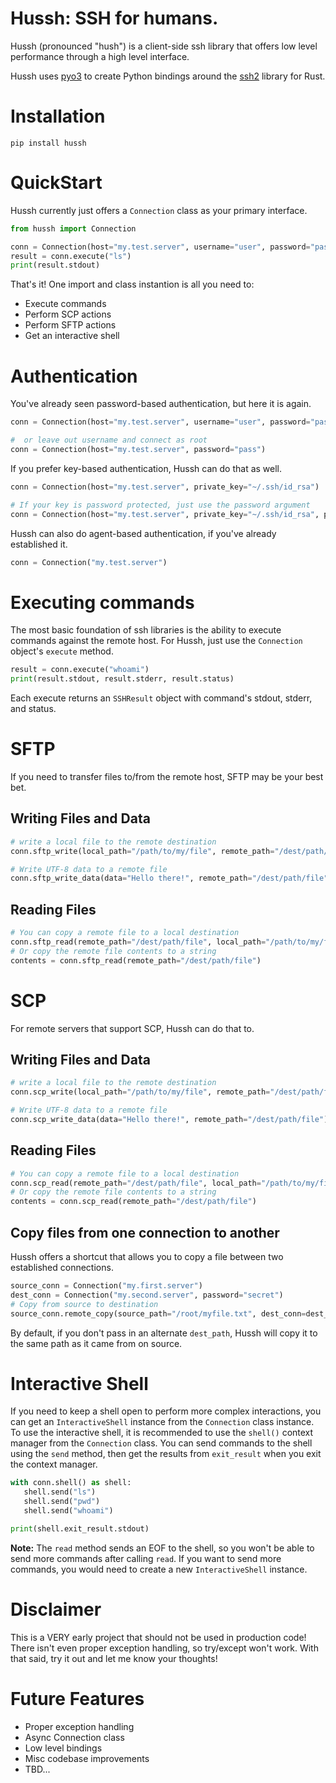 # Hussh: SSH for humans.
Hussh (pronounced "hush") is a client-side ssh library that offers low level performance through a high level interface.

Hussh uses [pyo3](https://docs.rs/pyo3/latest/pyo3/) to create Python bindings around the [ssh2](https://docs.rs/ssh2/latest/ssh2/) library for Rust.

# Installation
```
pip install hussh
```

# QuickStart
Hussh currently just offers a `Connection` class as your primary interface.
```python
from hussh import Connection

conn = Connection(host="my.test.server", username="user", password="pass")
result = conn.execute("ls")
print(result.stdout)
```

That's it! One import and class instantion is all you need to:
- Execute commands
- Perform SCP actions
- Perform SFTP actions
- Get an interactive shell

# Authentication
You've already seen password-based authentication, but here it is again.
```python
conn = Connection(host="my.test.server", username="user", password="pass")

#  or leave out username and connect as root
conn = Connection(host="my.test.server", password="pass")
```

If you prefer key-based authentication, Hussh can do that as well.
```python
conn = Connection(host="my.test.server", private_key="~/.ssh/id_rsa")

# If your key is password protected, just use the password argument
conn = Connection(host="my.test.server", private_key="~/.ssh/id_rsa", password="pass")
```

Hussh can also do agent-based authentication, if you've already established it.
```python
conn = Connection("my.test.server")
```

# Executing commands
The most basic foundation of ssh libraries is the ability to execute commands against the remote host.
For Hussh, just use the `Connection` object's `execute` method.
```python
result = conn.execute("whoami")
print(result.stdout, result.stderr, result.status)
```
Each execute returns an `SSHResult` object with command's stdout, stderr, and status.

# SFTP
If you need to transfer files to/from the remote host, SFTP may be your best bet.

## Writing Files and Data
```python
# write a local file to the remote destination
conn.sftp_write(local_path="/path/to/my/file", remote_path="/dest/path/file")

# Write UTF-8 data to a remote file
conn.sftp_write_data(data="Hello there!", remote_path="/dest/path/file")
```

## Reading Files
```python
# You can copy a remote file to a local destination
conn.sftp_read(remote_path="/dest/path/file", local_path="/path/to/my/file")
# Or copy the remote file contents to a string
contents = conn.sftp_read(remote_path="/dest/path/file")
```

# SCP
For remote servers that support SCP, Hussh can do that to.

## Writing Files and Data
```python
# write a local file to the remote destination
conn.scp_write(local_path="/path/to/my/file", remote_path="/dest/path/file")

# Write UTF-8 data to a remote file
conn.scp_write_data(data="Hello there!", remote_path="/dest/path/file")
```

## Reading Files
```python
# You can copy a remote file to a local destination
conn.scp_read(remote_path="/dest/path/file", local_path="/path/to/my/file")
# Or copy the remote file contents to a string
contents = conn.scp_read(remote_path="/dest/path/file")
```

## Copy files from one connection to another
Hussh offers a shortcut that allows you to copy a file between two established connections.
```python
source_conn = Connection("my.first.server")
dest_conn = Connection("my.second.server", password="secret")
# Copy from source to destination
source_conn.remote_copy(source_path="/root/myfile.txt", dest_conn=dest_conn)
```
By default, if you don't pass in an alternate `dest_path`, Hussh will copy it to the same path as it came from on source.


# Interactive Shell
If you need to keep a shell open to perform more complex interactions, you can get an `InteractiveShell` instance from the `Connection` class instance.
To use the interactive shell, it is recommended to use the `shell()` context manager from the `Connection` class.
You can send commands to the shell using the `send` method, then get the results from `exit_result` when you exit the context manager.

```python
with conn.shell() as shell:
   shell.send("ls")
   shell.send("pwd")
   shell.send("whoami")

print(shell.exit_result.stdout)
```
**Note:** The `read` method sends an EOF to the shell, so you won't be able to send more commands after calling `read`. If you want to send more commands, you would need to create a new `InteractiveShell` instance.

# Disclaimer
This is a VERY early project that should not be used in production code!
There isn't even proper exception handling, so try/except won't work.
With that said, try it out and let me know your thoughts!

# Future Features
- Proper exception handling
- Async Connection class
- Low level bindings
- Misc codebase improvements
- TBD...

